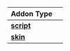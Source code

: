 | Addon Type | |
| ------------- | ------------- |
| [**script**](/development/addon/type/script.md)  |  |
| [**skin**](/development/addon/type/skin.md)  |  |

